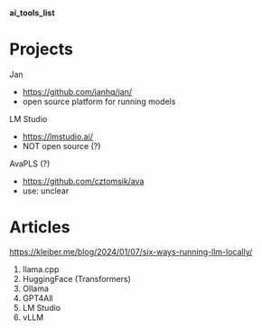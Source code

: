 #### ai_tools_list



# Projects


Jan
- https://github.com/janhq/jan/
- open source platform for running models

LM Studio 
- https://lmstudio.ai/
- NOT open source (?)

AvaPLS (?)
- https://github.com/cztomsik/ava
- use: unclear


# Articles

https://kleiber.me/blog/2024/01/07/six-ways-running-llm-locally/
1. llama.cpp
2. HuggingFace (Transformers)
3. Ollama
4. GPT4All
5. LM Studio
6. vLLM
